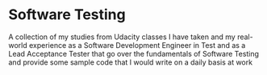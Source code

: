 # Software Testing
A collection of my studies from Udacity classes I have taken and my real-world experience as a Software Development Engineer in Test and as a Lead Acceptance Tester that go over the fundamentals of Software Testing and provide some sample code that I would write on a daily basis at work